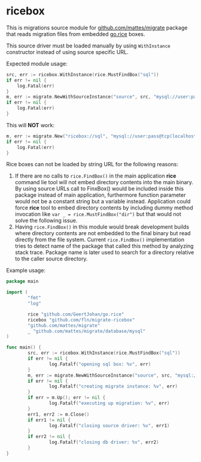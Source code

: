 # ricebox

This is migrations source module for
[github.com/mattes/migrate](https://github.com/mattes/migrate) package that
reads migration files from embedded
[go.rice](https://github.com/GeertJohan/go.rice) boxes.

This source driver must be loaded manually by using `WithInstance` constructor
instead of using source specific URL.

Expected module usage:

```go
src, err := ricebox.WithInstance(rice.MustFindBox("sql"))
if err != nil {
	log.Fatal(err)
}
m, err := migrate.NewWithSourceInstance("source", src, "mysql://user:pass@tcp(localhost:3306)/db")
if err != nil {
	log.Fatal(err)
}
```

This will **NOT** work:

```go
m, err := migrate.New("ricebox://sql", "mysql://user:pass@tcp(localhost:3306)/db")
if err != nil {
	log.Fatal(err)
}
```

Rice boxes can not be loaded by string URL for the following reasons:

1. If there are no calls to `rice.FindBox()` in  the main application **rice**
command lie tool will not embed directory contents into the main binary. By
using source URLs call to FinxBox() would be included inside this package
instead of main application, furthermore function parameter would not be a
constant string but a variable instead. Application could force **rice** tool to
embed directory contents by including dummy method invocation like
`var _ = rice.MustFindBox("dir")` but that would not solve the following issue.
2. Having `rice.FindBox()` in this module would break development builds where
directory contents are not embedded to the final binary but read directly from
the file system. Current `rice.FindBox()` implementation tries to detect name of
the package that called this method by analyzing stack trace. Package name is
later used to search for a directory relative to the caller source directory.

Example usage:

```go
package main

import (
        "fmt"
        "log"

        rice "github.com/GeertJohan/go.rice"
        ricebox "github.com/fln/migrate-ricebox"
        "github.com/mattes/migrate"
        _ "github.com/mattes/migrate/database/mysql"
)

func main() {
        src, err := ricebox.WithInstance(rice.MustFindBox("sql"))
        if err != nil {
                log.Fatalf("opening sql box: %v", err)
        }
        m, err := migrate.NewWithSourceInstance("source", src, "mysql://user:pass@tcp(localhost:3306)/db")
        if err != nil {
                log.Fatalf("creating migrate instance: %v", err)
        }
        if err = m.Up(); err != nil {
                log.Fatalf("executing up migration: %v", err)
        }
        err1, err2 := m.Close()
        if err1 != nil {
                log.Fatalf("closing source driver: %v", err1)
        }
        if err2 != nil {
                log.Fatalf("closing db driver: %v", err2)
        }
}
```
